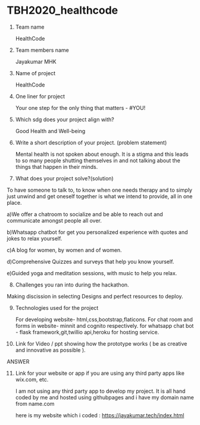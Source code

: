 # TBH2020_healthcode

1. Team name 

    HealthCode

2. Team members name 

   Jayakumar MHK

3. Name of project

   HealthCode

4. One liner for project

   Your one step for the only thing that matters - #YOU!

5. Which sdg does your project align with? 

   Good Health and Well-being
   
6.  Write a short description of your project. (problem statement)

    Mental health is not spoken about enough. It is a stigma and this leads to so
  many people shutting themselves in and not talking about the things that
  happen in their minds.

7. What does your project solve?(solution) 

  To have someone to talk to, to know when one needs therapy and to simply
just unwind and get oneself together is what we intend to provide, all in one
place.

  a)We offer a chatroom to socialize and be able to reach out and
        communicate amongst people all over.
        
  b)Whatsapp chatbot for get you personalized experience with 
  quotes and jokes to relax yourself.

  c)A blog for women, by women and of women.

  d)Comprehensive Quizzes and surveys that help you know yourself.

  e)Guided yoga and meditation sessions, with music to help you relax.

 8. Challenges you ran into during the hackathon.  

   Making discission in selecting Designs and perfect resources to deploy.

9. Technologies used for the project 

   For developing website-
        html,css,bootstrap,flaticons.
   For chat room and forms in website- minnit and cognito respectively.
   for whatsapp chat bot - flask framework,git,twillio api,heroku for hosting service.
   

10. Link for Video / ppt showing how the prototype works ( be as creative and innovative as possible ).  

   ANSWER

11. Link for your website or app if you are using any third party apps like wix.com, etc. 

     I am not using any third party app to develop my project.
      It is all hand coded by me and hosted using githubpages and i have my domain name from name.com
      
      here is my website which i coded :
      https://jayakumar.tech/index.html


